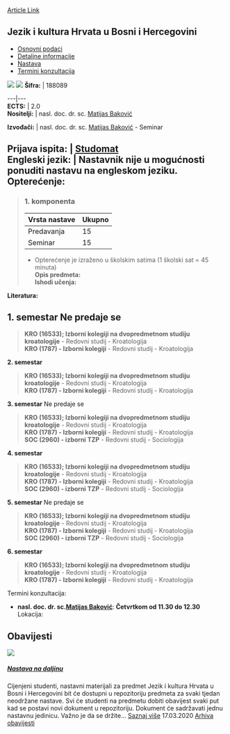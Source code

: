 [Article Link](https://www.fhs.hr/predmet/jkhubh)

## Jezik i kultura Hrvata u Bosni i Hercegovini
  * [Osnovni podaci](https://www.fhs.hr/predmet/jkhubh#v1id-904827_727232_1_0 "Osnovni podaci")
  * [Detaljne informacije](https://www.fhs.hr/predmet/jkhubh#v1id-904827_727232_1_1 "Detaljne informacije")
  * [Nastava](https://www.fhs.hr/predmet/jkhubh#v1id-904827_727232_1_2 "Nastava")
  * [Termini konzultacija](https://www.fhs.hr/predmet/jkhubh#v1id-904827_727232_1_3 "Termini konzultacija")


[![](https://www.fhs.hr/img/flags/gif/hr.gif)](https://www.fhs.hr/predmet/jkhubh) [![](https://www.fhs.hr/img/flags/gif/gb.gif)](https://www.fhs.hr/en/course/lacocibah_a)
**Šifra:** |  188089  
  
---|---  
**ECTS:** |  2.0   
**Nositelji:** |  nasl. doc. dr. sc. [Matijas Baković](https://www.fhs.hr/djelatnik/matijas.bakovic)   
  
**Izvođači:** |  nasl. doc. dr. sc. [Matijas Baković](https://www.fhs.hr/djelatnik/matijas.bakovic) - Seminar  
  
**Prijava ispita:** |  [Studomat](http://www.isvu.hr/studomat)  
**Engleski jezik:** |  Nastavnik nije u mogućnosti ponuditi nastavu na engleskom jeziku.   
**Opterećenje:**  
---  
> ### 1. komponenta
> | Vrsta nastave | Ukupno  
> ---|---  
> Predavanja | 15  
> Seminar | 15  
> * Opterećenje je izraženo u školskim satima (1 školski sat = 45 minuta)   
**Opis predmeta:**  
> **Ishodi učenja:**  

  
**Literatura:**  

  
**1. semestar** Ne predaje se  
---  
> **KRO (16533); Izborni kolegiji na dvopredmetnom studiju kroatologije** - Redovni studij - Kroatologija  
>  **KRO (1787) - Izborni kolegiji** - Redovni studij - Kroatologija  
>   
  
**2. semestar**  
> **KRO (16533); Izborni kolegiji na dvopredmetnom studiju kroatologije** - Redovni studij - Kroatologija  
>  **KRO (1787) - Izborni kolegiji** - Redovni studij - Kroatologija  
>   
  
**3. semestar** Ne predaje se  
> **KRO (16533); Izborni kolegiji na dvopredmetnom studiju kroatologije** - Redovni studij - Kroatologija  
>  **KRO (1787) - Izborni kolegiji** - Redovni studij - Kroatologija  
>  **SOC (2960) - izborni TZP** - Redovni studij - Sociologija  
>   
  
**4. semestar**  
> **KRO (16533); Izborni kolegiji na dvopredmetnom studiju kroatologije** - Redovni studij - Kroatologija  
>  **KRO (1787) - Izborni kolegiji** - Redovni studij - Kroatologija  
>  **SOC (2960) - izborni TZP** - Redovni studij - Sociologija  
>   
  
**5. semestar** Ne predaje se  
> **KRO (16533); Izborni kolegiji na dvopredmetnom studiju kroatologije** - Redovni studij - Kroatologija  
>  **KRO (1787) - Izborni kolegiji** - Redovni studij - Kroatologija  
>  **SOC (2960) - izborni TZP** - Redovni studij - Sociologija  
>   
  
**6. semestar**  
> **KRO (16533); Izborni kolegiji na dvopredmetnom studiju kroatologije** - Redovni studij - Kroatologija  
>  **KRO (1787) - Izborni kolegiji** - Redovni studij - Kroatologija  
>   
Termini konzultacija: 
  * **nasl. doc. dr. sc.[Matijas Baković](https://www.fhs.hr/djelatnik/matijas.bakovic)**: 
**Četvrtkom od 11.30 do 12.30**
Lokacija: 


## Obavijesti
[ ![](https://www.fhs.hr/_pub/themes_static/hrstud2024/default/img/default_news.jpg) ](https://www.fhs.hr/predmet/jkhubh?@=21amt#news_114234)
#####  [Nastava na daljinu](https://www.fhs.hr/predmet/jkhubh?@=21amt#news_114234)
Cijenjeni studenti, nastavni materijali za predmet Jezik i kultura Hrvata u Bosni i Hercegovini bit će dostupni u repozitoriju predmeta za svaki tjedan neodržane nastave. Svi će studenti na predmetu dobiti obavijest svaki put kad se postavi novi dokument u repozitoriju. Dokument će sadržavati jednu nastavnu jedinicu. Važno je da se držite... 
[Saznaj više](https://www.fhs.hr/predmet/jkhubh?@=21amt#news_114234)
17.03.2020
[Arhiva obavijesti](https://www.fhs.hr/predmet/jkhubh?@=215mr#news_114234 "Arhiva obavijesti")
